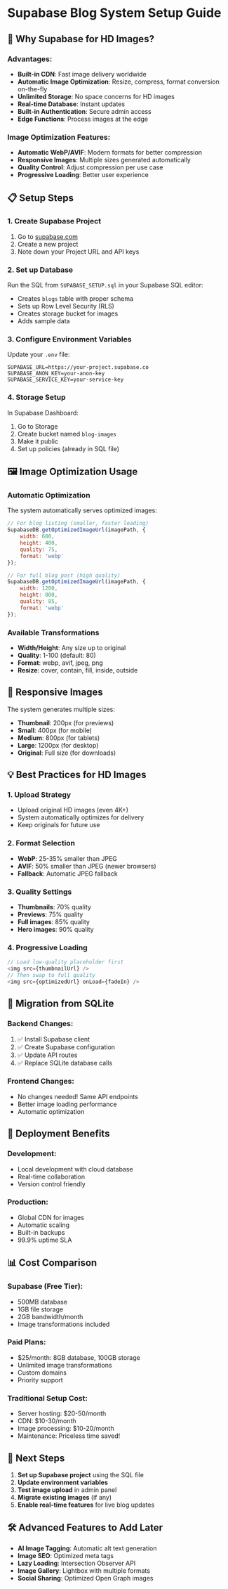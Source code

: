 # Supabase Blog System Setup Guide

## 🚀 Why Supabase for HD Images?

### Advantages:
- **Built-in CDN**: Fast image delivery worldwide
- **Automatic Image Optimization**: Resize, compress, format conversion on-the-fly
- **Unlimited Storage**: No space concerns for HD images
- **Real-time Database**: Instant updates
- **Built-in Authentication**: Secure admin access
- **Edge Functions**: Process images at the edge

### Image Optimization Features:
- **Automatic WebP/AVIF**: Modern formats for better compression
- **Responsive Images**: Multiple sizes generated automatically
- **Quality Control**: Adjust compression per use case
- **Progressive Loading**: Better user experience

## 📋 Setup Steps

### 1. Create Supabase Project
1. Go to [supabase.com](https://supabase.com)
2. Create a new project
3. Note down your Project URL and API keys

### 2. Set up Database
Run the SQL from `SUPABASE_SETUP.sql` in your Supabase SQL editor:
- Creates `blogs` table with proper schema
- Sets up Row Level Security (RLS)
- Creates storage bucket for images
- Adds sample data

### 3. Configure Environment Variables
Update your `.env` file:
```env
SUPABASE_URL=https://your-project.supabase.co
SUPABASE_ANON_KEY=your-anon-key
SUPABASE_SERVICE_KEY=your-service-key
```

### 4. Storage Setup
In Supabase Dashboard:
1. Go to Storage
2. Create bucket named `blog-images`
3. Make it public
4. Set up policies (already in SQL file)

## 🖼️ Image Optimization Usage

### Automatic Optimization
The system automatically serves optimized images:

```javascript
// For blog listing (smaller, faster loading)
SupabaseDB.getOptimizedImageUrl(imagePath, {
    width: 600,
    height: 400,
    quality: 75,
    format: 'webp'
});

// For full blog post (high quality)
SupabaseDB.getOptimizedImageUrl(imagePath, {
    width: 1200,
    height: 800,
    quality: 85,
    format: 'webp'
});
```

### Available Transformations
- **Width/Height**: Any size up to original
- **Quality**: 1-100 (default: 80)
- **Format**: webp, avif, jpeg, png
- **Resize**: cover, contain, fill, inside, outside

## 📱 Responsive Images

The system generates multiple sizes:
- **Thumbnail**: 200px (for previews)
- **Small**: 400px (for mobile)
- **Medium**: 800px (for tablets)
- **Large**: 1200px (for desktop)
- **Original**: Full size (for downloads)

## 💡 Best Practices for HD Images

### 1. Upload Strategy
- Upload original HD images (even 4K+)
- System automatically optimizes for delivery
- Keep originals for future use

### 2. Format Selection
- **WebP**: 25-35% smaller than JPEG
- **AVIF**: 50% smaller than JPEG (newer browsers)
- **Fallback**: Automatic JPEG fallback

### 3. Quality Settings
- **Thumbnails**: 70% quality
- **Previews**: 75% quality
- **Full images**: 85% quality
- **Hero images**: 90% quality

### 4. Progressive Loading
```javascript
// Load low-quality placeholder first
<img src={thumbnailUrl} />
// Then swap to full quality
<img src={optimizedUrl} onLoad={fadeIn} />
```

## 🔧 Migration from SQLite

### Backend Changes:
1. ✅ Install Supabase client
2. ✅ Create Supabase configuration
3. ✅ Update API routes
4. ✅ Replace SQLite database calls

### Frontend Changes:
- No changes needed! Same API endpoints
- Better image loading performance
- Automatic optimization

## 🚀 Deployment Benefits

### Development:
- Local development with cloud database
- Real-time collaboration
- Version control friendly

### Production:
- Global CDN for images
- Automatic scaling
- Built-in backups
- 99.9% uptime SLA

## 📊 Cost Comparison

### Supabase (Free Tier):
- 500MB database
- 1GB file storage
- 2GB bandwidth/month
- Image transformations included

### Paid Plans:
- $25/month: 8GB database, 100GB storage
- Unlimited image transformations
- Custom domains
- Priority support

### Traditional Setup Cost:
- Server hosting: $20-50/month
- CDN: $10-30/month
- Image processing: $10-20/month
- Maintenance: Priceless time saved!

## 🎯 Next Steps

1. **Set up Supabase project** using the SQL file
2. **Update environment variables**
3. **Test image upload** in admin panel
4. **Migrate existing images** (if any)
5. **Enable real-time features** for live blog updates

## 🛠️ Advanced Features to Add Later

- **AI Image Tagging**: Automatic alt text generation
- **Image SEO**: Optimized meta tags
- **Lazy Loading**: Intersection Observer API
- **Image Gallery**: Lightbox with multiple formats
- **Social Sharing**: Optimized Open Graph images

